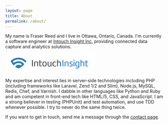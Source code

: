 ```yaml
---
layout: page
title: About
permalink: /about/
---
```



My name is Fraser Reed and I live in Ottawa, Ontario, Canada.  I'm currently a software engineer at 
[Intouch Insight Inc.](https://www.intouchinsight.com) providing connected data capture and analytics solutions.

<a href="https://www.intouchinsight.com" target="_blank">
	<img src="/css/logos/intouchinsight.png" height="60px" alt="Intouch Insight">
</a>

My expertise and interest lies in server-side technologies including PHP (including frameworks like Laravel, Zend 1/2 and Slim), Node.js,
MySQL, Redis, Chef, and Varnish.  I dabble in other languages like Python and Ruby and am competent in front-end tech like HTML/5, 
CSS, and JavaScript.  I am a strong believer in testing (PHPUnit) and test automation, and use TDD whenever possible.  I try to never do the same thing twice.

If you want to get in touch, send me a message through the [contact page](/contact/).
